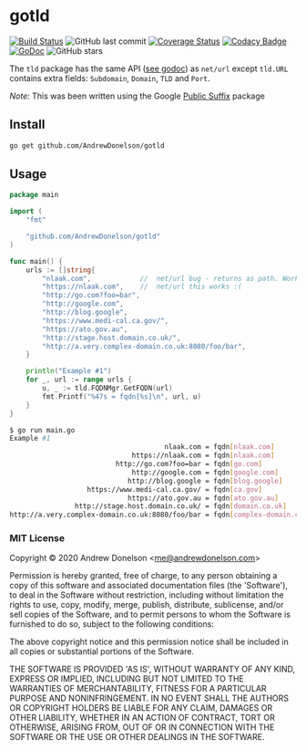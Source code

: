# gotld

[![Build Status](https://travis-ci.org/AndrewDonelson/gotld.svg?branch=master)](https://travis-ci.org/AndrewDonelson/gotld)
![GitHub last commit](https://img.shields.io/github/last-commit/AndrewDonelson/gotld)
[![Coverage Status](https://coveralls.io/repos/github/AndrewDonelson/gotld/badge.svg)](https://coveralls.io/github/AndrewDonelson/gotld)
[![Codacy Badge](https://api.codacy.com/project/badge/Grade/488f571baa13489494fa6002dbdf0897)](https://www.codacy.com/manual/AndrewDonelson/gotld?utm_source=github.com&amp;utm_medium=referral&amp;utm_content=AndrewDonelson/gotld&amp;utm_campaign=Badge_Grade)
[![GoDoc](https://godoc.org/github.com/AndrewDonelson/gotld?status.svg)](http://godoc.org/github.com/AndrewDonelson/gotld)
![GitHub stars](https://img.shields.io/github/stars/AndrewDonelson/gotld?style=flat)

The `tld` package has the same API ([see godoc](http://godoc.org/github.com/AndrewDonelson/gotld)) as `net/url` except `tld.URL` contains extra fields: `Subdomain`, `Domain`, `TLD` and `Port`.

_Note:_ This was been written using the Google [Public Suffix](http://golang.org/x/net/publicsuffix) package

## Install

```sh
go get github.com/AndrewDonelson/gotld
```

## Usage

```go
package main

import (
	"fmt"

	"github.com/AndrewDonelson/gotld"
)

func main() {
	urls := []string{
		"nlaak.com",			//	net/url bug - returns as path. Workaround add scheme
		"https://nlaak.com",	//	net/url this works :(
		"http://go.com?foo=bar",
		"http://google.com",
		"http://blog.google",
		"https://www.medi-cal.ca.gov/",
		"https://ato.gov.au",
		"http://stage.host.domain.co.uk/",
		"http://a.very.complex-domain.co.uk:8080/foo/bar",
	}

	println("Example #1")
	for _, url := range urls {
		u, _ := tld.FQDNMgr.GetFQDN(url)
		fmt.Printf("%47s = fqdn[%s]\n", url, u)
	}
}
```

```sh
$ go run main.go
Example #1
                                      nlaak.com = fqdn[nlaak.com]
                              https://nlaak.com = fqdn[nlaak.com]
                          http://go.com?foo=bar = fqdn[go.com]
                              http://google.com = fqdn[google.com]
                             http://blog.google = fqdn[blog.google]
                   https://www.medi-cal.ca.gov/ = fqdn[ca.gov]
                             https://ato.gov.au = fqdn[ato.gov.au]
                http://stage.host.domain.co.uk/ = fqdn[domain.co.uk]
http://a.very.complex-domain.co.uk:8080/foo/bar = fqdn[complex-domain.co.uk]
```

### MIT License

Copyright © 2020 Andrew Donelson &lt;me@andrewdonelson.com&gt;

Permission is hereby granted, free of charge, to any person obtaining
a copy of this software and associated documentation files (the
'Software'), to deal in the Software without restriction, including
without limitation the rights to use, copy, modify, merge, publish,
distribute, sublicense, and/or sell copies of the Software, and to
permit persons to whom the Software is furnished to do so, subject to
the following conditions:

The above copyright notice and this permission notice shall be
included in all copies or substantial portions of the Software.

THE SOFTWARE IS PROVIDED 'AS IS', WITHOUT WARRANTY OF ANY KIND,
EXPRESS OR IMPLIED, INCLUDING BUT NOT LIMITED TO THE WARRANTIES OF
MERCHANTABILITY, FITNESS FOR A PARTICULAR PURPOSE AND NONINFRINGEMENT.
IN NO EVENT SHALL THE AUTHORS OR COPYRIGHT HOLDERS BE LIABLE FOR ANY
CLAIM, DAMAGES OR OTHER LIABILITY, WHETHER IN AN ACTION OF CONTRACT,
TORT OR OTHERWISE, ARISING FROM, OUT OF OR IN CONNECTION WITH THE
SOFTWARE OR THE USE OR OTHER DEALINGS IN THE SOFTWARE.
